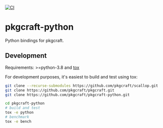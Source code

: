[![CI](https://github.com/pkgcraft/pkgcraft-python/workflows/CI/badge.svg)](https://github.com/pkgcraft/pkgcraft-python/actions/workflows/ci.yml)

# pkgcraft-python

Python bindings for pkgcraft.

## Development

Requirements: >=python-3.8 and [tox](https://pypi.org/project/tox/)

For development purposes, it's easiest to build and test using tox:

```bash
git clone --recurse-submodules https://github.com/pkgcraft/scallop.git
git clone https://github.com/pkgcraft/pkgcraft.git
git clone https://github.com/pkgcraft/pkgcraft-python.git

cd pkgcraft-python
# build and test
tox -e python
# benchmark
tox -e bench
```
